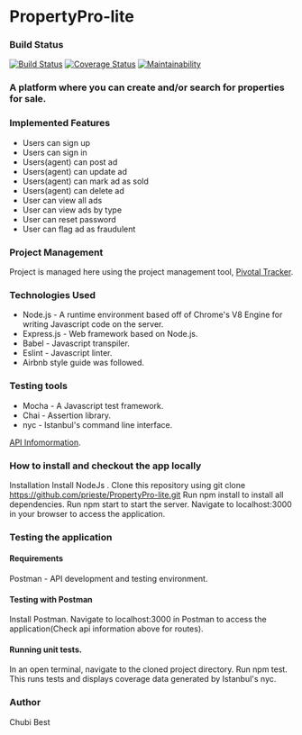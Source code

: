 # PropertyPro-lite
### Build Status
[![Build Status](https://travis-ci.com/prieste/PropertyPro-lite.svg?branch=master)](https://travis-ci.com/prieste/PropertyPro-lite)
[![Coverage Status](https://coveralls.io/repos/github/prieste/PropertyPro-lite/badge.svg)](https://coveralls.io/github/prieste/PropertyPro-lite)
[![Maintainability](https://api.codeclimate.com/v1/badges/3c89d7225a973f345f52/maintainability)](https://codeclimate.com/github/prieste/PropertyPro-lite/maintainability)
### A platform where you can create and/or search for properties for sale.

    
### Implemented Features
- Users can sign up
- Users can sign in
- Users(agent) can post ad
- Users(agent) can update ad
- Users(agent) can mark ad as sold
- Users(agent) can delete ad
- User can view all ads
- User can view ads by type
- User can reset password
- User can flag ad as fraudulent

### Project Management
Project is managed here using the project management tool, 
[Pivotal Tracker](https://www.pivotaltracker.com/n/projects/2354202).

### Technologies Used
- Node.js - A runtime environment based off of Chrome's V8 Engine for writing Javascript code on the server.
- Express.js - Web framework based on Node.js.
- Babel - Javascript transpiler.
- Eslint - Javascript linter.
- Airbnb style guide was followed.

### Testing tools
- Mocha - A Javascript test framework.
- Chai - Assertion library.
- nyc - Istanbul's command line interface.


[API Infomormation](https://ppl-best.herokuapp.com/docs/).

### How to install and checkout the app locally
Installation
Install NodeJs .
Clone this repository using git clone https://github.com/prieste/PropertyPro-lite.git
Run npm install to install all dependencies.
Run npm start to start the server.
Navigate to localhost:3000 in your browser to access the application.

### Testing the application
#### Requirements
Postman - API development and testing environment.

#### Testing with Postman
Install Postman.
Navigate to localhost:3000 in Postman to access the application(Check api information above for routes).

#### Running unit tests.
In an open terminal, navigate to the cloned project directory.
Run npm test. This runs tests and displays coverage data generated by Istanbul's nyc.

### Author
Chubi Best
